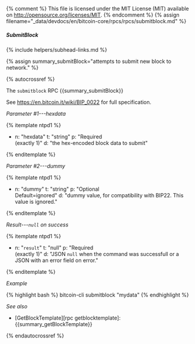 {% comment %}
This file is licensed under the MIT License (MIT) available on
http://opensource.org/licenses/MIT.
{% endcomment %}
{% assign filename="_data/devdocs/en/bitcoin-core/rpcs/rpcs/submitblock.md" %}

##### SubmitBlock
{% include helpers/subhead-links.md %}

{% assign summary_submitBlock="attempts to submit new block to network." %}

{% autocrossref %}

The `submitblock` RPC {{summary_submitBlock}}

See https://en.bitcoin.it/wiki/BIP_0022 for full specification.

*Parameter #1---hexdata*

{% itemplate ntpd1 %}
- n: "hexdata"
  t: "string"
  p: "Required<br>(exactly 1)"
  d: "the hex-encoded block data to submit"

{% enditemplate %}

*Parameter #2---dummy*

{% itemplate ntpd1 %}
- n: "dummy"
  t: "string"
  p: "Optional<br>Default=ignored"
  d: "dummy value, for compatibility with BIP22. This value is ignored."

{% enditemplate %}

*Result---`null` on success*

{% itemplate ntpd1 %}
- n: "`result`"
  t: "null"
  p: "Required<br>(exactly 1)"
  d: "JSON `null` when the command was successfull or a JSON with an error field on error."

{% enditemplate %}

*Example*

{% highlight bash %}
bitcoin-cli submitblock "mydata"
{% endhighlight %}

*See also*

* [GetBlockTemplate][rpc getblocktemplate]: {{summary_getBlockTemplate}}

{% endautocrossref %}

